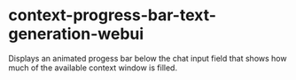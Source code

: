 # context-progress-bar-text-generation-webui
Displays an animated progess bar below the chat input field that shows how much of the available context window is filled.

